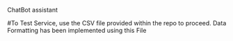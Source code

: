 ChatBot assistant 

#To Test Service, use the CSV file provided within the repo to proceed.
Data Formatting has been implemented using this File